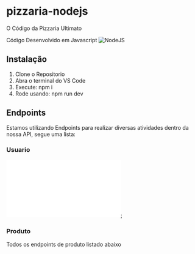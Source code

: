 # pizzaria-nodejs

O Código da Pizzaria Ultimato

Código Desenvolvido em Javascript
![NodeJS](https://www.opus-software.com.br/wp-content/uploads/2018/09/nodejs.jpg "NodeJS")

## Instalação

1. Clone o Repositorio
2. Abra o terminal do VS Code
3. Execute: npm i
4. Rode usando: npm run dev

## Endpoints

Estamos utilizando Endpoints para realizar diversas atividades dentro da nossa API, segue uma lista:

### Usuario

![Métodos de Usuário](/src/controller/usuario.controller.js);
### Produto

Todos os endpoints de produto listado abaixo